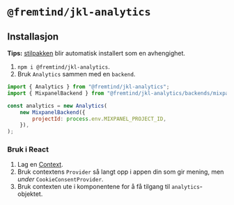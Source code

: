 # `@fremtind/jkl-analytics`

## Installasjon

**Tips:** [stilpakken](../analytics/) blir automatisk installert som en avhengighet.

1. `npm i @fremtind/jkl-analytics`.
2. Bruk `Analytics` sammen med en `backend`.

```js
import { Analytics } from "@fremtind/jkl-analytics";
import { MixpanelBackend } from "@fremtind/jkl-analytics/backends/mixpanel";

const analytics = new Analytics(
    new MixpanelBackend({
        projectId: process.env.MIXPANEL_PROJECT_ID,
    }),
);
```

### Bruk i React

1. Lag en [Context](https://reactjs.org/docs/context.html).
2. Bruk contextens `Provider` så langt opp i appen din som gir mening, men _under_ `CookieConsentProvider`.
3. Bruk contexten ute i komponentene for å få tilgang til `analytics`-objektet.
